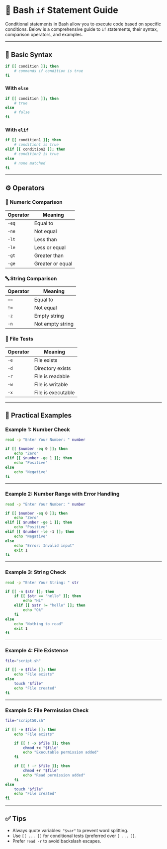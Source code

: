 
# 🐚 Bash `if` Statement Guide

Conditional statements in Bash allow you to execute code based on specific conditions. Below is a comprehensive guide to `if` statements, their syntax, comparison operators, and examples.

---

## 🔹 Basic Syntax

```bash
if [[ condition ]]; then
    # commands if condition is true
fi
```

### With `else`

```bash
if [[ condition ]]; then
    # true
else
    # false
fi
```

### With `elif`

```bash
if [[ condition1 ]]; then
    # condition1 is true
elif [[ condition2 ]]; then
    # condition2 is true
else
    # none matched
fi
```

---

## ⚙️ Operators

### 🔢 Numeric Comparison

| Operator | Meaning          |
| -------- | ---------------- |
| `-eq`    | Equal to         |
| `-ne`    | Not equal        |
| `-lt`    | Less than        |
| `-le`    | Less or equal    |
| `-gt`    | Greater than     |
| `-ge`    | Greater or equal |

### 🔤 String Comparison

| Operator | Meaning          |
| -------- | ---------------- |
| `==`     | Equal to         |
| `!=`     | Not equal        |
| `-z`     | Empty string     |
| `-n`     | Not empty string |

### 📁 File Tests

| Operator | Meaning            |
| -------- | ------------------ |
| `-e`     | File exists        |
| `-d`     | Directory exists   |
| `-r`     | File is readable   |
| `-w`     | File is writable   |
| `-x`     | File is executable |

---

## 🧪 Practical Examples

### Example 1: Number Check

```bash
read -p "Enter Your Number: " number

if [[ $number -eq 0 ]]; then
    echo "Zero"
elif [[ $number -ge 1 ]]; then
    echo "Positive"
else
    echo "Negative"
fi
```

---

### Example 2: Number Range with Error Handling

```bash
read -p "Enter Your Number: " number

if [[ $number -eq 0 ]]; then
    echo "Zero"
elif [[ $number -ge 1 ]]; then
    echo "Positive"
elif [[ $number -le -1 ]]; then
    echo "Negative"
else 
    echo "Error: Invalid input"
    exit 1
fi
```

---

### Example 3: String Check

```bash
read -p "Enter Your String: " str

if [[ -n $str ]]; then
    if [[ $str == "hello" ]]; then
        echo "Hi"
    elif [[ $str != "hello" ]]; then
        echo "Ok"
    fi
else
    echo "Nothing to read"
    exit 1
fi
```

---

### Example 4: File Existence

```bash
file="script.sh"

if [[ -e $file ]]; then
    echo "File exists"
else
    touch "$file"
    echo "File created"
fi
```

---

### Example 5: File Permission Check

```bash
file="script50.sh"

if [[ -e $file ]]; then
    echo "File exists"

    if [[ ! -x $file ]]; then
        chmod +x "$file"
        echo "Executable permission added"
    fi

    if [[ ! -r $file ]]; then
        chmod +r "$file"
        echo "Read permission added"
    fi
else
    touch "$file"
    echo "File created"
fi
```

---

## ✅ Tips

* Always quote variables: `"$var"` to prevent word splitting.
* Use `[[ ... ]]` for conditional tests (preferred over `[ ... ]`).
* Prefer `read -r` to avoid backslash escapes.

